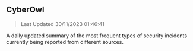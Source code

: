 ## CyberOwl 
> Last Updated 30/11/2023 01:46:41 


A daily updated summary of the most frequent types of security incidents currently being reported from different sources.

